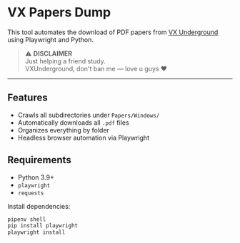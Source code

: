# VX Papers Dump

This tool automates the download of PDF papers from [VX Underground](https://vx-underground.org/Papers/Windows/) using Playwright and Python.

> ⚠️ **DISCLAIMER**  
> Just helping a friend study.  
> VXUnderground, don't ban me — love u guys ❤️

---

##  Features
- Crawls all subdirectories under `Papers/Windows/`
- Automatically downloads all `.pdf` files
- Organizes everything by folder
- Headless browser automation via Playwright

##  Requirements

- Python 3.9+
- `playwright`
- `requests`

Install dependencies:
```bash
pipenv shell
pip install playwright
playwright install
